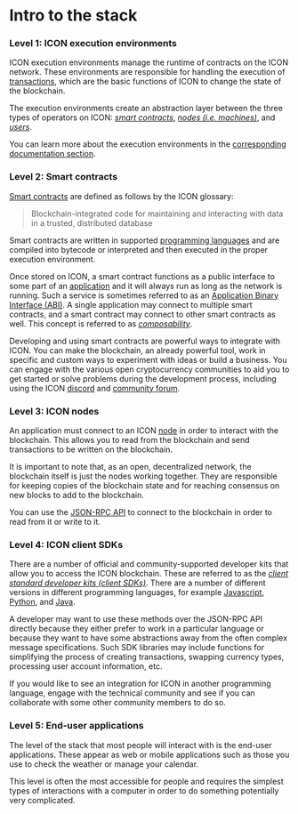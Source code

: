 # Intro to the stack

### Level 1: ICON execution environments <a href="#ethereum-virtual-machine" id="ethereum-virtual-machine"></a>

ICON execution environments manage the runtime of contracts on the ICON network. These environments are responsible for handling the execution of [transactions](../concepts/computational-utilities/transactions.md), which are the basic functions of ICON to change the state of the blockchain.

The execution environments create an abstraction layer between the three types of operators on ICON: [_smart contracts_](smart-contracts/), [_nodes (i.e. machines)_](../concepts/network/), and [_users_](broken-reference).

You can learn more about the execution environments in the [corresponding documentation section](icon-execution-environments/).

### Level 2: Smart contracts <a href="#smart-contracts" id="smart-contracts"></a>

[Smart contracts](https://icon.community/glossary/smart-contract/) are defined as follows by the ICON glossary:

> Blockchain-integrated code for maintaining and interacting with data in a trusted, distributed database

Smart contracts are written in supported [programming languages](smart-contracts/smart-contract-languages.md) and are compiled into bytecode or interpreted and then executed in the proper execution environment.

Once stored on ICON, a smart contract functions as a public interface to some part of an [application](../projects/decentralized-applications-dapps/) and it will always run as long as the network is running. Such a service is sometimes referred to as an [Application Binary Interface (ABI)](https://icon.community/glossary/abi/). A single application may connect to multiple smart contracts, and a smart contract may connect to other smart contracts as well. This concept is referred to as [_composability_](broken-reference).

Developing and using smart contracts are powerful ways to integrate with ICON. You can make the blockchain, an already powerful tool, work in specific and custom ways to experiment with ideas or build a business. You can engage with the various open cryptocurrency communities to aid you to get started or solve problems during the development process, including using the ICON [discord](https://discord.com/invite/7a75Hf3cFm) and [community forum](https://forum.icon.community/).

### Level 3: ICON nodes <a href="#ethereum-nodes" id="ethereum-nodes"></a>

An application must connect to an ICON [node](../concepts/network/clients.md) in order to interact with the blockchain. This allows you to read from the blockchain and send transactions to be written on the blockchain.

It is important to note that, as an open, decentralized network, the blockchain itself is just the nodes working together. They are responsible for keeping copies of the blockchain state and for reaching consensus on new blocks to add to the blockchain.

You can use the [JSON-RPC API](client-apis/) to connect to the blockchain in order to read from it or write to it.

### Level 4: ICON client SDKs <a href="#ethereum-client-apis" id="ethereum-client-apis"></a>

There are a number of official and community-supported developer kits that allow you to access the ICON blockchain. These are referred to as the [_client standard developer kits (client SDKs)_](broken-reference). There are a number of different versions in different programming languages, for example [Javascript](client-apis/javascript-sdk/), [Python](client-apis/python-sdk/), and [Java](client-apis/java-sdk.md).

A developer may want to use these methods over the JSON-RPC API directly because they either prefer to work in a particular language or because they want to have some abstractions away from the often complex message specifications. Such SDK libraries may include functions for simplifying the process of creating transactions, swapping currency types, processing user account information, etc.

If you would like to see an integration for ICON in another programming language, engage with the technical community and see if you can collaborate with some other community members to do so.

### Level 5: End-user applications <a href="#end-user-applications" id="end-user-applications"></a>

The level of the stack that most people will interact with is the end-user applications. These appear as web or mobile applications such as those you use to check the weather or manage your calendar.

This level is often the most accessible for people and requires the simplest types of interactions with a computer in order to do something potentially very complicated.
